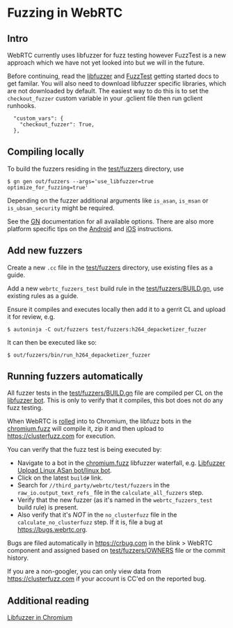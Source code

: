 # Fuzzing in WebRTC

## Intro
WebRTC currently uses libfuzzer for fuzz testing however FuzzTest is a new approach which we have not yet looked into but we will in the future.

Before continuing, read the [libfuzzer][libfuzzer-getting-started] and [FuzzTest][fuzztest-getting-started] getting started docs to get familar.
You will also need to download libfuzzer specific libraries, which are not downloaded by default. The easiest way to do this is to set the `checkout_fuzzer` custom variable in your .gclient file then run gclient runhooks.
```
  "custom_vars": {
    "checkout_fuzzer": True,
  },
```

## Compiling locally
To build the fuzzers residing in the [test/fuzzers][fuzzers] directory, use
```
$ gn gen out/fuzzers --args='use_libfuzzer=true optimize_for_fuzzing=true'
```
Depending on the fuzzer additional arguments like `is_asan`, `is_msan` or `is_ubsan_security` might be required.

See the [GN][gn-doc] documentation for all available options. There are also more
platform specific tips on the [Android][webrtc-android-development] and
[iOS][webrtc-ios-development] instructions.

## Add new fuzzers
Create a new `.cc` file in the [test/fuzzers][fuzzers] directory, use existing files as a guide.

Add a new `webrtc_fuzzers_test` build rule in the [test/fuzzers/BUILD.gn][BUILD.gn], use existing rules as a guide.

Ensure it compiles and executes locally then add it to a gerrit CL and upload it for review, e.g.

```
$ autoninja -C out/fuzzers test/fuzzers:h264_depacketizer_fuzzer
```

It can then be executed like so:
```
$ out/fuzzers/bin/run_h264_depacketizer_fuzzer
```

## Running fuzzers automatically
All fuzzer tests in the [test/fuzzers/BUILD.gn][BUILD.gn] file are compiled per CL on the [libfuzzer bot][libfuzzer-bot].
This is only to verify that it compiles, this bot does not do any fuzz testing.

When WebRTC is [rolled][webrtc-autoroller] into to Chromium, the libfuzz bots in the [chromium.fuzz][chromium-fuzz] will compile it, zip it and then upload to https://clusterfuzz.com for execution.

You can verify that the fuzz test is being executed by:
 - Navigate to a bot in the [chromium.fuzz][chromium-fuzz] libfuzzer waterfall, e.g. [ Libfuzzer Upload Linux ASan bot/linux bot][linux-bot].
 - Click on the latest `build#` link.
 - Search for `//third_party/webrtc/test/fuzzers` in the `raw_io.output_text_refs_` file in the `calculate_all_fuzzers` step.
 - Verify that the new fuzzer (as it's named in the `webrtc_fuzzers_test` build rule) is present.
 - Also verify that it's _NOT_ in the `no_clusterfuzz` file in the `calculate_no_clusterfuzz` step. If it is, file a bug at https://bugs.webrtc.org.

Bugs are filed automatically in https://crbug.com in the blink > WebRTC component and assigned based on [test/fuzzers/OWNERS][OWNERS] file or the commit history.

If you are a non-googler, you can only view data from https://clusterfuzz.com if your account is CC'ed on the reported bug.

## Additional reading

[Libfuzzer in Chromium][libfuzzer-chromium]


[libfuzzer-chromium]: https://chromium.googlesource.com/chromium/src/+/HEAD/testing/libfuzzer/README.md
[libfuzzer-bot]: https://ci.chromium.org/ui/p/webrtc/builders/luci.webrtc.ci/Linux64%20Release%20%28Libfuzzer%29
[fuzzers]: https://webrtc.googlesource.com/src/+/main/test/fuzzers/
[OWNERS]: https://webrtc.googlesource.com/src/+/main/test/fuzzers/OWNERS
[BUILD.gn]: https://webrtc.googlesource.com/src/+/main/test/fuzzers/BUILD.gn
[gn]: https://gn.googlesource.com/gn/+/main/README.md
[gn-doc]: https://gn.googlesource.com/gn/+/main/docs/reference.md#IDE-options
[webrtc-android-development]: https://webrtc.googlesource.com/src/+/main/docs/native-code/android/
[webrtc-ios-development]: https://webrtc.googlesource.com/src/+/main/docs/native-code/ios/
[chromium-fuzz]: https://ci.chromium.org/p/chromium/g/chromium.fuzz/console
[linux-bot]: https://ci.chromium.org/ui/p/chromium/builders/ci/Libfuzzer%20Upload%20Linux%20ASan/
[libfuzzer-getting-started]: https://chromium.googlesource.com/chromium/src/+/main/testing/libfuzzer/getting_started_with_libfuzzer.md
[fuzztest-getting-started]: https://chromium.googlesource.com/chromium/src/+/main/testing/libfuzzer/getting_started.md
[webrtc-autoroller]: https://autoroll.skia.org/r/webrtc-chromium-autoroll
